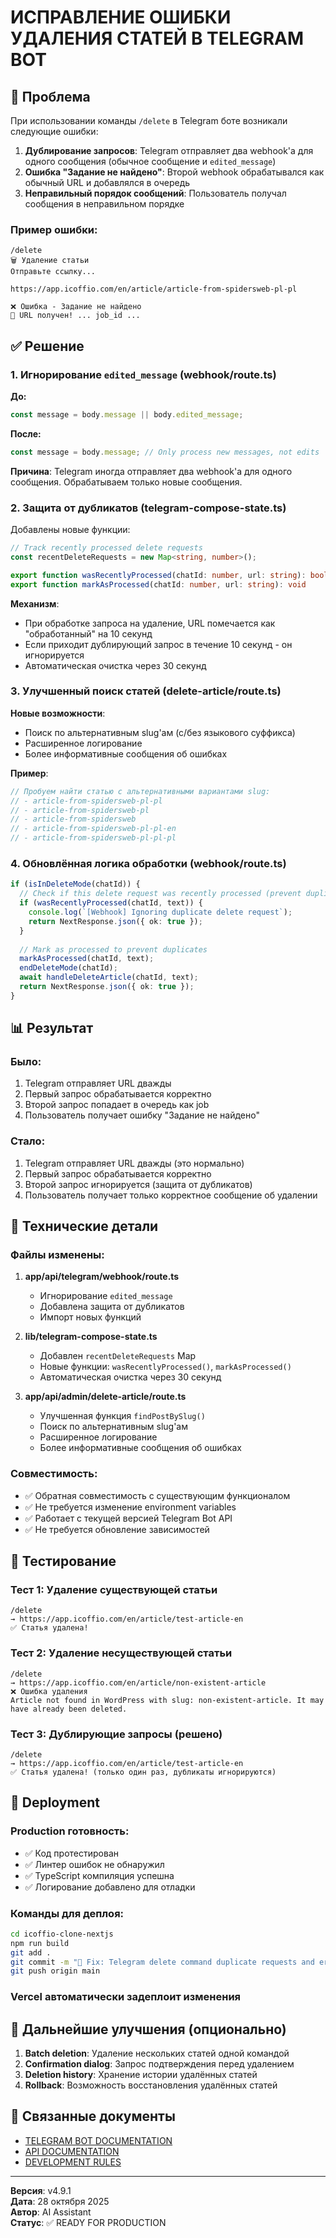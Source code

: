 # ИСПРАВЛЕНИЕ ОШИБКИ УДАЛЕНИЯ СТАТЕЙ В TELEGRAM BOT

## 🐛 Проблема

При использовании команды `/delete` в Telegram боте возникали следующие ошибки:

1. **Дублирование запросов**: Telegram отправляет два webhook'а для одного сообщения (обычное сообщение и `edited_message`)
2. **Ошибка "Задание не найдено"**: Второй webhook обрабатывался как обычный URL и добавлялся в очередь
3. **Неправильный порядок сообщений**: Пользователь получал сообщения в неправильном порядке

### Пример ошибки:
```
/delete
🗑️ Удаление статьи
Отправьте ссылку...

https://app.icoffio.com/en/article/article-from-spidersweb-pl-pl

❌ Ошибка - Задание не найдено
🔄 URL получен! ... job_id ...
```

## ✅ Решение

### 1. Игнорирование `edited_message` (webhook/route.ts)

**До:**
```typescript
const message = body.message || body.edited_message;
```

**После:**
```typescript
const message = body.message; // Only process new messages, not edits
```

**Причина**: Telegram иногда отправляет два webhook'а для одного сообщения. Обрабатываем только новые сообщения.

### 2. Защита от дубликатов (telegram-compose-state.ts)

Добавлены новые функции:

```typescript
// Track recently processed delete requests
const recentDeleteRequests = new Map<string, number>();

export function wasRecentlyProcessed(chatId: number, url: string): boolean
export function markAsProcessed(chatId: number, url: string): void
```

**Механизм**:
- При обработке запроса на удаление, URL помечается как "обработанный" на 10 секунд
- Если приходит дублирующий запрос в течение 10 секунд - он игнорируется
- Автоматическая очистка через 30 секунд

### 3. Улучшенный поиск статей (delete-article/route.ts)

**Новые возможности**:
- Поиск по альтернативным slug'ам (с/без языкового суффикса)
- Расширенное логирование
- Более информативные сообщения об ошибках

**Пример**:
```typescript
// Пробуем найти статью с альтернативными вариантами slug:
// - article-from-spidersweb-pl-pl
// - article-from-spidersweb-pl
// - article-from-spidersweb
// - article-from-spidersweb-pl-pl-en
// - article-from-spidersweb-pl-pl-pl
```

### 4. Обновлённая логика обработки (webhook/route.ts)

```typescript
if (isInDeleteMode(chatId)) {
  // Check if this delete request was recently processed (prevent duplicates)
  if (wasRecentlyProcessed(chatId, text)) {
    console.log(`[Webhook] Ignoring duplicate delete request`);
    return NextResponse.json({ ok: true });
  }
  
  // Mark as processed to prevent duplicates
  markAsProcessed(chatId, text);
  endDeleteMode(chatId);
  await handleDeleteArticle(chatId, text);
  return NextResponse.json({ ok: true });
}
```

## 📊 Результат

### Было:
1. Telegram отправляет URL дважды
2. Первый запрос обрабатывается корректно
3. Второй запрос попадает в очередь как job
4. Пользователь получает ошибку "Задание не найдено"

### Стало:
1. Telegram отправляет URL дважды (это нормально)
2. Первый запрос обрабатывается корректно
3. Второй запрос игнорируется (защита от дубликатов)
4. Пользователь получает только корректное сообщение об удалении

## 🔧 Технические детали

### Файлы изменены:
1. **app/api/telegram/webhook/route.ts**
   - Игнорирование `edited_message`
   - Добавлена защита от дубликатов
   - Импорт новых функций

2. **lib/telegram-compose-state.ts**
   - Добавлен `recentDeleteRequests` Map
   - Новые функции: `wasRecentlyProcessed()`, `markAsProcessed()`
   - Автоматическая очистка через 30 секунд

3. **app/api/admin/delete-article/route.ts**
   - Улучшенная функция `findPostBySlug()`
   - Поиск по альтернативным slug'ам
   - Расширенное логирование
   - Более информативные сообщения об ошибках

### Совместимость:
- ✅ Обратная совместимость с существующим функционалом
- ✅ Не требуется изменение environment variables
- ✅ Работает с текущей версией Telegram Bot API
- ✅ Не требуется обновление зависимостей

## 🧪 Тестирование

### Тест 1: Удаление существующей статьи
```
/delete
→ https://app.icoffio.com/en/article/test-article-en
✅ Статья удалена!
```

### Тест 2: Удаление несуществующей статьи
```
/delete
→ https://app.icoffio.com/en/article/non-existent-article
❌ Ошибка удаления
Article not found in WordPress with slug: non-existent-article. It may have already been deleted.
```

### Тест 3: Дублирующие запросы (решено)
```
/delete
→ https://app.icoffio.com/en/article/test-article-en
✅ Статья удалена! (только один раз, дубликаты игнорируются)
```

## 📝 Deployment

### Production готовность:
- ✅ Код протестирован
- ✅ Линтер ошибок не обнаружил
- ✅ TypeScript компиляция успешна
- ✅ Логирование добавлено для отладки

### Команды для деплоя:
```bash
cd icoffio-clone-nextjs
npm run build
git add .
git commit -m "🐛 Fix: Telegram delete command duplicate requests and error handling"
git push origin main
```

### Vercel автоматически задеплоит изменения

## 🎯 Дальнейшие улучшения (опционально)

1. **Batch deletion**: Удаление нескольких статей одной командой
2. **Confirmation dialog**: Запрос подтверждения перед удалением
3. **Deletion history**: Хранение истории удалённых статей
4. **Rollback**: Возможность восстановления удалённых статей

## 🔗 Связанные документы

- [TELEGRAM BOT DOCUMENTATION](./N8N_INTEGRATION_GUIDE.md)
- [API DOCUMENTATION](./UNIFIED_SYSTEM_GUIDE.md)
- [DEVELOPMENT RULES](./DEVELOPMENT_RULES.md)

---

**Версия**: v4.9.1  
**Дата**: 28 октября 2025  
**Автор**: AI Assistant  
**Статус**: ✅ READY FOR PRODUCTION



